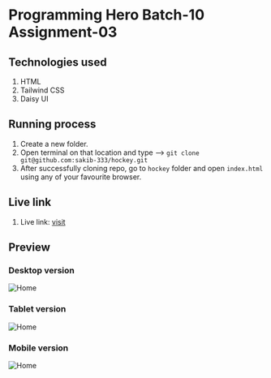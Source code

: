 # Programming Hero Batch-10 Assignment-03

## Technologies used

1. HTML
2. Tailwind CSS
3. Daisy UI

## Running process

1. Create a new folder.
2. Open terminal on that location and type --> `git clone git@github.com:sakib-333/hockey.git`
3. After successfully cloning repo, go to `hockey` folder and open `index.html` using any of your favourite browser.

## Live link

1. Live link: [visit](https://sakib-333.github.io/hockey/)

## Preview

### Desktop version

![Home](https://i.ibb.co.com/CVtznYv/hockey-desktop-preview.png)

### Tablet version

![Home](https://i.ibb.co.com/tM3DKD0/hockey-tablet-preview.png)

### Mobile version

![Home](https://i.ibb.co.com/qrwP5GC/hockey-mobile-preview.png)
